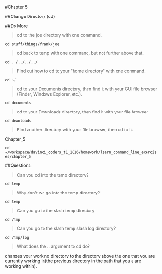#Chapter 5

##Change Directory (cd)

##Do More

> cd to the joe directory with one command.

`cd stuff/things/frank/joe`

> cd back to temp with one command, but not further above that.

`cd ../../../../`

> Find out how to cd to your "home directory" with one command.

`cd ~/`

> cd to your Documents directory, then find it with your GUI file browser (Finder, Windows Explorer, etc.).

`cd documents`

> cd to your Downloads directory, then find it with your file browser.

`cd downloads`

> Find another directory with your file browser, then cd to it.

Chapter_5

`cd ~/workspace/davinci_coders_t1_2016/homework/learn_command_line_exercises/chapter_5`

##Questions:

> Can you cd into the temp directory?

`cd temp`

> Why don't we go into the temp directory?

`cd temp`

> Can you go to the slash temp directory

`cd /tmp`

> Can you go to the slash temp slash log directory?

`cd /tmp/log`

> What does the .. argument to cd do?

changes your working directory to the directory above the one that you are 
currently working in(the previous directory in the path that you a are working within).

